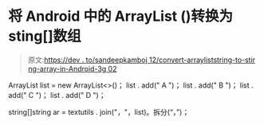 # 将 Android 中的 ArrayList <string>()转换为 sting[]数组</string>

> 原文:[https://dev . to/sandeepkamboj 12/convert-arrayliststring-to-stir ng-array-in-Android-3g 02](https://dev.to/sandeepkamboj12/convert-arrayliststring-to-stirng-array-in-android--3g02)

ArrayList list = new ArrayList<>()；
list . add(" A ")；
list . add(" B ")；
list . add(" C ")；
list . add(" D ")；

string[]string ar = textutils . join("，"，list)。拆分(“，”)；